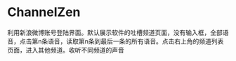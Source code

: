 ChannelZen
==========

利用新浪微博账号登陆界面。默认展示软件的吐槽频道页面，没有输入框，全部语音，点击第n条语音，读取第n条到最后一条的所有语音。点击右上角的频道列表页面，进入其他频道。收听不同频道的声音
